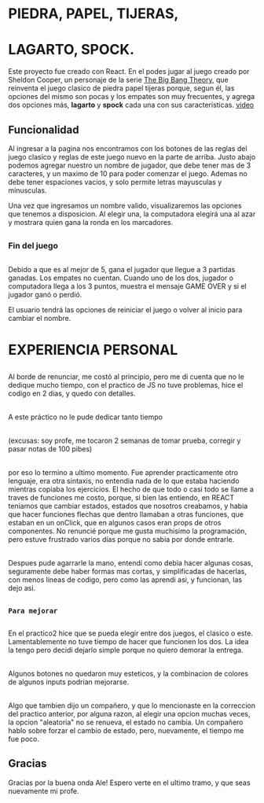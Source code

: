 # PIEDRA, PAPEL, TIJERAS, 
# LAGARTO, SPOCK.

Este proyecto fue creado con React.
En el podes jugar al juego creado por Sheldon Cooper, un personaje de la serie [The Big Bang Theory](https://www.warnerbros.com/tv/big-bang-theory), que reinventa el juego clasico de piedra papel tijeras porque, segun él, las opciones del mismo son pocas y los empates son muy frecuentes, y agrega dos opciones más, **lagarto** y **spock** cada una con sus caracteristicas. [video](https://www.youtube.com/watch?v=pIpmITBocfM&pp=ygUgcm9jayBwYXBlciBzY2lzc29ycyBsaXphcmQgc3BvY2s%3D)

## Funcionalidad

Al ingresar a la pagina nos encontramos con los botones de las reglas del juego clasico y reglas de este juego nuevo en la parte de arriba. Justo abajo podemos agregar nuestro un nombre de jugador, que debe tener mas de 3 caracteres, y un maximo de 10 para poder comenzar el juego. Ademas no debe tener espaciones vacios, y solo permite letras mayusculas y minusculas.

Una vez que ingresamos un nombre valido, visualizaremos las opciones que tenemos a disposicion. Al elegir una, la computadora elegirá una al azar y mostrara quien gana la ronda en los marcadores. 
##
### Fin del juego
##
Debido a que es al mejor de 5, gana el jugador que llegue a 3 partidas ganadas. Los empates no cuentan. Cuando uno de los dos, jugador o computadora llega a los 3 puntos, muestra el mensaje GAME OVER y si el jugador ganó o perdió.

El usuario tendrá las opciones de reiniciar el juego o volver al inicio para cambiar el nombre.
##
# EXPERIENCIA PERSONAL
##
Al borde de renunciar, me costó al principio, pero me di cuenta que no le dedique mucho tiempo, con el practico de JS no tuve problemas, hice el codigo en 2 dias, y quedo con detalles.

<br>A este práctico no le pude dedicar tanto tiempo 

<br>(excusas: soy profe, me tocaron 2 semanas de tomar prueba, corregir y pasar notas de 100 pibes)

<br> 
por eso lo termino a ultimo momento. Fue aprender practicamente otro lenguaje, era otra sintaxis, no entendia nada de lo que estaba haciendo mientras copiaba los ejercicios. El hecho de que todo o casi todo se llame a traves de funciones me costo, porque, si bien las entiendo, en REACT teniamos que cambiar estados, estados que nosotros creabamos, y habia que hacer funciones flechas que dentro llamaban a otras funciones, que estaban en un onClick, que en algunos casos eran props de otros componentes. No renuncié porque me gusta muchisimo la programación, pero estuve frustrado varios días porque no sabia por donde entrarle.

<br>Despues pude agarrarle la mano, entendí como debia hacer algunas cosas, seguramente debe haber formas mas cortas, y simplificadas de hacerlas, con menos lineas de codigo, pero como las aprendi asi, y funcionan, las dejo asi.
##
### `Para mejorar`
##

En el practico2 hice que se pueda elegir entre dos juegos, el clasico o este. Lamentablemente no tuve tiempo de hacer que funcionen los dos. La idea la tengo pero decidi dejarlo simple porque no quiero demorar la entrega.

<br>Algunos botones no quedaron muy esteticos, y la combinacion de colores de algunos inputs podrian mejorarse.

<br>Algo que tambien dijo un compañero, y que lo mencionaste en la correccion del practico anterior, por alguna razon, al elegir una opcion muchas veces, la opcion "aleatoria" no se renueva, el estado no cambia. Un compañero hablo sobre forzar el cambio de estado, pero, nuevamente, el tiempo me fue poco.

##
##  Gracias

Gracias por la buena onda Ale! Espero verte en el ultimo tramo, y que seas nuevamente mi profe.